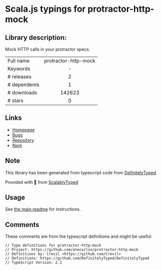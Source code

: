 
# Scala.js typings for protractor-http-mock


## Library description:
Mock HTTP calls in your protractor specs.

|                    |                 |
| ------------------ | :-------------: |
| Full name          | protractor-http-mock |
| Keywords           | - |
| # releases         | 2 |
| # dependents       | 1 |
| # downloads        | 142623 |
| # stars            | 0 |

## Links
- [Homepage](https://github.com/atecarlos/protractor-http-mock#readme)
- [Bugs](https://github.com/atecarlos/protractor-http-mock/issues)
- [Repository](https://github.com/atecarlos/protractor-http-mock)
- [Npm](https://www.npmjs.com/package/protractor-http-mock)
    


## Note
This library has been generated from typescript code from [DefinitelyTyped](https://definitelytyped.org).

Provided with :purple_heart: from [ScalablyTyped](https://github.com/oyvindberg/ScalablyTyped)

## Usage
See [the main readme](../../readme.md) for instructions.

## Comments

These comments are from the typescript definitions and might be useful:
```
// Type definitions for protractor-http-mock
// Project: https://github.com/atecarlos/protractor-http-mock
// Definitions by: Crevil <https://github.com/Crevil>
// Definitions: https://github.com/DefinitelyTyped/DefinitelyTyped
// TypeScript Version: 2.1

```

